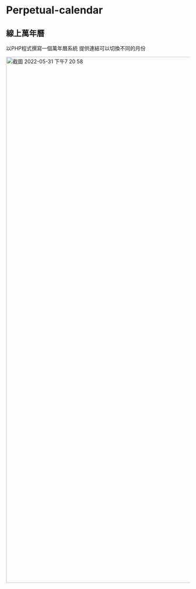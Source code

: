 Perpetual-calendar
===
線上萬年曆
---
以PHP程式撰寫一個萬年曆系統 
提供連結可以切換不同的月份
  

 <img width="1440" alt="截圖 2022-05-31 下午7 20 58" src="https://user-images.githubusercontent.com/103909150/171163793-876d6c93-668f-4906-b1da-146b4e7600c7.png">
